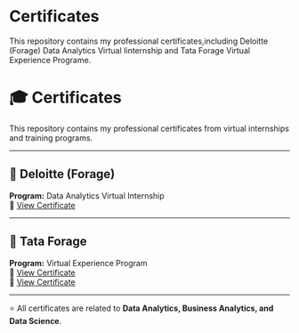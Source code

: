# Certificates
This repository contains my professional certificates,including Deloitte (Forage) Data Analytics Virtual Iinternship and Tata Forage Virtual Experience Programe.
# 🎓 Certificates  

This repository contains my professional certificates from virtual internships and training programs.  

---

## 🏢 Deloitte (Forage)  
**Program:** Data Analytics Virtual Internship  
📄 [View Certificate](io9DzWKe3PTsiS6GG_9PBTqmSxAf6zZTseP_qYY3ccQ7TKPkyDwTB_1754894906480_completion_certificate.pdf)  

---

## 🏢 Tata Forage  
**Program:** Virtual Experience Program  
📄 [View Certificate](MyXvBcppsW2FkNYCX_ifobHAoMjQs9s6bKS_qYY3ccQ7TKPkyDwTB_1757503901858_completion_certificate.pdf)  
📄 [View Certificate]()  

---

⭐ All certificates are related to **Data Analytics, Business Analytics, and Data Science**.

